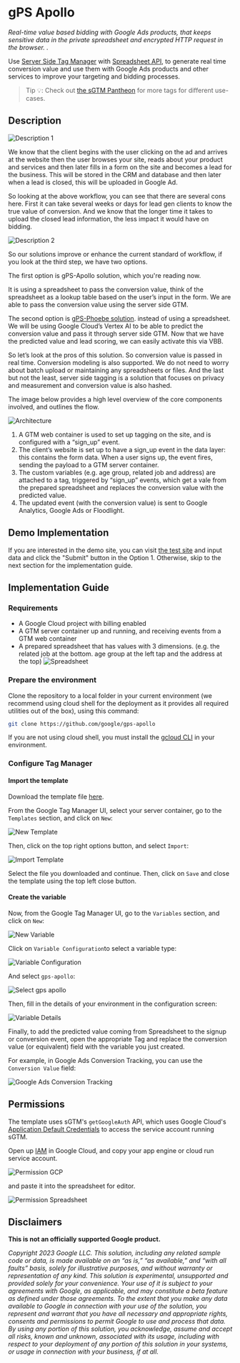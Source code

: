# gPS Apollo

*Real-time value based bidding with Google Ads products, that keeps sensitive data 
in the private spreadsheet and encrypted HTTP request in the browser.
.*

Use
[Server Side Tag Manager](https://developers.google.com/tag-platform/tag-manager/server-side)
with [Spreadsheet API](https://developers.google.com/sheets/api/guides/concepts), 
to generate real time
conversion value and use them with Google Ads products and other
services to improve your targeting and bidding processes.

> Tip 💡: Check out [the sGTM Pantheon](
    https://github.com/google-marketing-solutions/gps-sgtm-pantheon/tree/main)
for more tags for different use-cases.

## Description

![Description 1](docs/img/description_1.png "Description 1")

We know that the client begins with the user clicking on the ad
and arrives at the website then the user browses your site,
reads about your product and services
and then later fills in a form on the site and becomes a lead for the business.
This will be stored in the CRM and database and then later when a lead is closed,
this will be uploaded in Google Ad.

So looking at the above workflow, 
you can see that there are several cons here.
First it can take several weeks or days for lead gen clients 
to know the true value of conversion. 
And we know that the longer time it takes to upload the closed lead information, 
the less impact it would have on bidding.


![Description 2](docs/img/description_2.png "Description 2")

So our solutions improve or enhance the current standard of workflow, 
if you look at the third step, we have two options.

The first option is gPS-Apollo solution, which you're reading now.

It is using a spreadsheet to pass the conversion value, 
think of the spreadsheet as a lookup table based on the user’s input in the form. 
We are able to pass the conversion value using the server side GTM.

The second option is [gPS-Phoebe solution](https://github.com/google-marketing-solutions/gps-phoebe).
instead of using a spreadsheet. 
We will be using Google Cloud’s Vertex AI to be able to predict the conversion value 
and pass it through server side GTM.
Now that we have the predicted value and lead scoring, 
we can easily activate this via VBB.

So let’s look at the pros of this solution. 
So conversion value is passed in real time. 
Conversion modeling is also supported. 
We do not need to worry about batch upload or maintaining any spreadsheets or files. 
And the last but not the least, 
server side tagging is a solution that focuses on privacy 
and measurement and conversion value is also hashed.





The image below provides a high level overview of the core components involved,
and outlines the flow.

![Architecture](docs/img/architecture.png "Architecture")

1.  A GTM web container is used to set up tagging on the site, and is configured
    with a “sign_up” event.
2.  The client’s website is set up to have a sign_up event in the
    data layer: this contains the form data. When a user signs up, the
    event fires, sending the payload to a GTM server container.
3.  The custom variables (e.g. age group, related job and address) are attached to a tag, 
    triggered by “sign_up” events,
    which get a vale from the prepared spreadsheet
    and replaces the conversion value with the predicted value.
4.  The updated event (with the conversion value) is sent to Google
    Analytics, Google Ads or Floodlight.

## Demo Implementation

If you are interested in the demo site, you can visit [the test site](https://junghan-fe.com/ga4/apac/nz/submit/)
and input data and click the "Submit" button in the Option 1.
Otherwise, skip to the next section for the implementation guide.

## Implementation Guide

### Requirements

*   A Google Cloud project with billing enabled
*   A GTM server container up and running, and receiving events from a GTM web
    container
*   A prepared spreadsheet that has values with 3 dimensions. 
   (e.g. the related job at the bottom. age group at the left tap 
    and the address at the top)
    ![Spreadsheet](docs/img/spreadsheet_ss.png "Spreadsheet")


### Prepare the environment

Clone the repository to a local folder in your current environment (we recommend
using cloud shell for the deployment as it provides all required utilities out
of the box), using this command:

```sh
git clone https://github.com/google/gps-apollo
```

If you are not using cloud shell, you must install the
[gcloud CLI](https://cloud.google.com/sdk/docs/install) in your environment.

### Configure Tag Manager

#### Import the template

Download the template file [here](gtm/variable_template.tpl).

From the Google Tag Manager UI, select your server container, go to the
`Templates` section, and click on `New`:

![New Template](docs/img/new_template.png "New Template")

Then, click on the top right options button, and select `Import`:

![Import Template](docs/img/import_template.png "Import Template")

Select the file you downloaded and continue. Then, click on `Save` and close the
template using the top left close button.

#### Create the variable

Now, from the Google Tag Manager UI, go to the `Variables` section, and click on
`New`:

![New Variable](docs/img/new_variable.png "New Variable")

Click on `Variable Configuration`to select a variable type:

![Variable Configuration](docs/img/variable_configuration.png "Variable Configuration")

And select `gps-apollo`:

![Select gps apollo](docs/img/select_gps_apollo.png "Select gps apollo")

Then, fill in the details of your environment in the configuration screen:

![Variable Details](docs/img/variable_details.png "Variable Details")


Finally, to add the predicted value coming from Spreadsheet to the signup or
conversion event, open the appropriate Tag and replace the conversion value (or
equivalent) field with the variable you just created.

For example, in Google Ads Conversion Tracking, you can use the `Conversion
Value` field:

![Google Ads Conversion Tracking](docs/img/google_ads_conversion.png "Google Ads Conversion Tracking")

## Permissions

The template uses sGTM's `getGoogleAuth` API, which uses Google Cloud's
[Application Default Credentials](
https://cloud.google.com/docs/authentication/application-default-credentials)
to access the service account running sGTM.

Open up [IAM](https://console.cloud.google.com/iam-admin/iam) in Google Cloud,
and copy your app engine or cloud run service account.

![Permission GCP](docs/img/permission_gcp.png "Permission GCP")

and paste it into the spreadsheet for editor.

![Permission Spreadsheet](docs/img/permission_spreadsheet.png "Permission Spreadsheet")

## Disclaimers

**This is not an officially supported Google product.**

*Copyright 2023 Google LLC. This solution, including any related sample code or
data, is made available on an “as is,” “as available,” and “with all faults”
basis, solely for illustrative purposes, and without warranty or representation
of any kind. This solution is experimental, unsupported and provided solely for
your convenience. Your use of it is subject to your agreements with Google, as
applicable, and may constitute a beta feature as defined under those agreements.
To the extent that you make any data available to Google in connection with your
use of the solution, you represent and warrant that you have all necessary and
appropriate rights, consents and permissions to permit Google to use and process
that data. By using any portion of this solution, you acknowledge, assume and
accept all risks, known and unknown, associated with its usage, including with
respect to your deployment of any portion of this solution in your systems, or
usage in connection with your business, if at all.*
